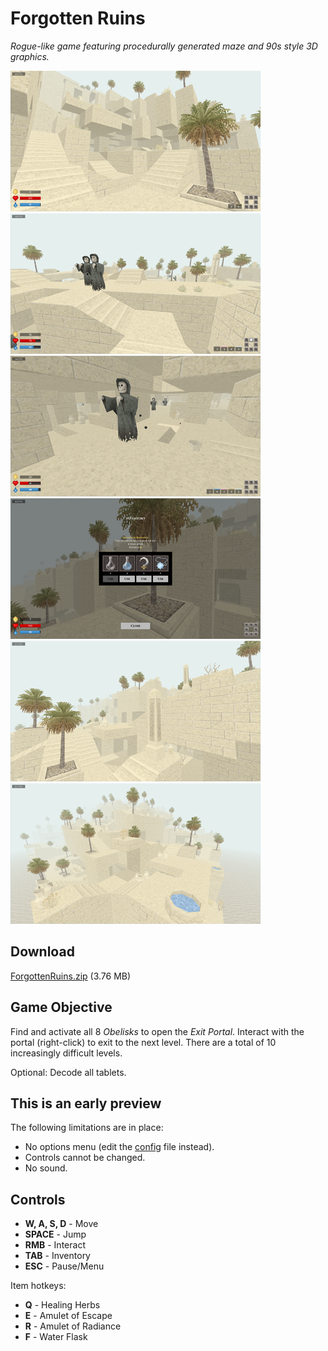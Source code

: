 
# Forgotten Ruins

_Rogue-like game featuring procedurally generated maze and 90s style 3D graphics._

[![1](screenshots/thumbs/1.png)](https://raw.githubusercontent.com/ashurrafiev/ForgottenRuins/master/screenshots/1.png)
[![2](screenshots/thumbs/2.png)](https://raw.githubusercontent.com/ashurrafiev/ForgottenRuins/master/screenshots/2.png)
[![3](screenshots/thumbs/3.png)](https://raw.githubusercontent.com/ashurrafiev/ForgottenRuins/master/screenshots/3.png)
[![4](screenshots/thumbs/4.png)](https://raw.githubusercontent.com/ashurrafiev/ForgottenRuins/master/screenshots/4.png)
[![5](screenshots/thumbs/5.png)](https://raw.githubusercontent.com/ashurrafiev/ForgottenRuins/master/screenshots/5.png)
[![6](screenshots/thumbs/6.png)](https://raw.githubusercontent.com/ashurrafiev/ForgottenRuins/master/screenshots/6.png)

## Download

[ForgottenRuins.zip](https://github.com/ashurrafiev/ForgottenRuins/releases/download/a.0.7/ForgottenRuins.zip) (3.76 MB)

## Game Objective

Find and activate all 8 _Obelisks_ to open the _Exit Portal_. Interact with the portal (right-click) to exit to the next level.
There are a total of 10 increasingly difficult levels.

Optional: Decode all tablets.

## This is an early preview

The following limitations are in place:

* No options menu (edit the [config](ruins.cfg) file instead).
* Controls cannot be changed.
* No sound.

## Controls

* **W, A, S, D** - Move
* **SPACE** - Jump
* **RMB** - Interact
* **TAB** - Inventory
* **ESC** - Pause/Menu

Item hotkeys:

* **Q** - Healing Herbs
* **E** - Amulet of Escape
* **R** - Amulet of Radiance
* **F** - Water Flask
